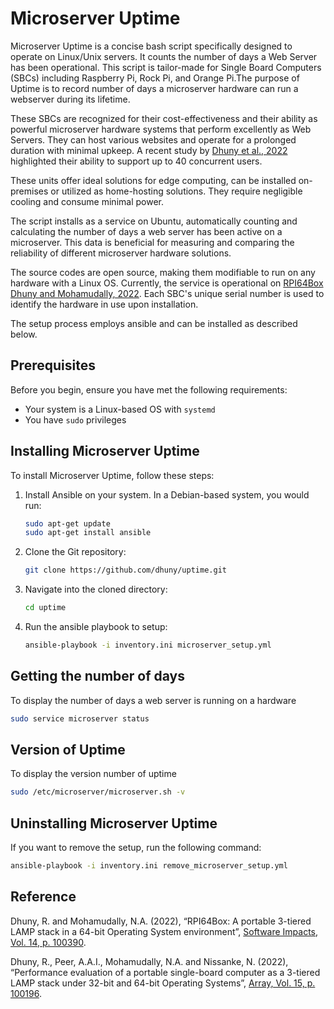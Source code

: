 # Microserver Uptime

Microserver Uptime is a concise bash script specifically designed to operate on Linux/Unix servers. It counts the number of days a Web Server has been operational. This script is tailor-made for Single Board Computers (SBCs) including Raspberry Pi, Rock Pi, and Orange Pi.The purpose of Uptime is to record number of days a microserver hardware can run a webserver during its lifetime. 

These SBCs are recognized for their cost-effectiveness and their ability as powerful microserver hardware systems that perform excellently as Web Servers. They can host various websites and operate for a prolonged duration with minimal upkeep. A recent study by [Dhuny et al., 2022](https://www.sciencedirect.com/science/article/pii/S2590005622000479) highlighted their ability to support up to 40 concurrent users.

These units offer ideal solutions for edge computing, can be installed on-premises or utilized as home-hosting solutions. They require negligible cooling and consume minimal power.

The script installs as a service on Ubuntu, automatically counting and calculating the number of days a web server has been active on a microserver. This data is beneficial for measuring and comparing the reliability of different microserver hardware solutions.

The source codes are open source, making them modifiable to run on any hardware with a Linux OS. Currently, the service is operational on [RPI64Box Dhuny and Mohamudally, 2022](https://www.sciencedirect.com/science/article/pii/S2665963822000872). Each SBC's unique serial number is used to identify the hardware in use upon installation.

The setup process employs ansible and can be installed as described below.

## Prerequisites

Before you begin, ensure you have met the following requirements:
* Your system is a Linux-based OS with `systemd`
* You have `sudo` privileges

## Installing Microserver Uptime

To install Microserver Uptime, follow these steps:

1. Install Ansible on your system. In a Debian-based system, you would run:

    ```bash
    sudo apt-get update
    sudo apt-get install ansible
    ```

2. Clone the Git repository:

    ```bash
    git clone https://github.com/dhuny/uptime.git
    ```

3. Navigate into the cloned directory:

    ```bash
    cd uptime
    ```

4. Run the ansible playbook to setup:

    ```bash
    ansible-playbook -i inventory.ini microserver_setup.yml
    ```
	
## Getting the number of days

To display the number of days a web server is running on a hardware

```bash
sudo service microserver status
```

## Version of Uptime

To display the version number of uptime

```bash
sudo /etc/microserver/microserver.sh -v
```

## Uninstalling Microserver Uptime

If you want to remove the setup, run the following command:

```bash
ansible-playbook -i inventory.ini remove_microserver_setup.yml
```
	
## Reference

Dhuny, R. and Mohamudally, N.A. (2022), “RPI64Box: A portable 3-tiered LAMP stack in a 64-bit Operating System environment”, [Software Impacts, Vol. 14, p. 100390](https://www.sciencedirect.com/science/article/pii/S2665963822000872).

Dhuny, R., Peer, A.A.I., Mohamudally, N.A. and Nissanke, N. (2022), “Performance evaluation of a portable single-board computer as a 3-tiered LAMP stack under 32-bit and 64-bit Operating Systems”, [Array, Vol. 15, p. 100196](https://www.sciencedirect.com/science/article/pii/S2590005622000479).


